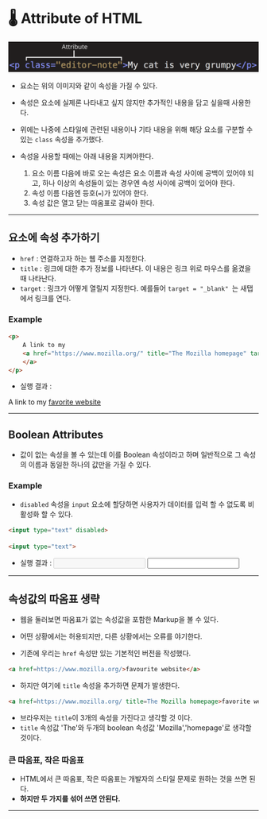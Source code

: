 # 🌡 Attribute of HTML

![AttributeHTML](../../image/html/AttributeHTML.png)

- 요소는 위의 이미지와 같이 속성을 가질 수 있다.
- 속성은 요소에 실제론 나타내고 싶지 않지만 추가적인 내용을 담고 싶을때 사용한다.
- 위에는 나중에 스타일에 관련된 내용이나 기타 내용을 위해 해당 요소를 구분할 수 있는 `class` 속성을 추가했다.

- 속성을 사용할 때에는 아래 내용을 지켜야한다.
    1. 요소 이름 다음에 바로 오는 속성은 요소 이름과 속성 사이에 공백이 있어야 되고, 하나 이상의 속성들이 있는 경우엔 속성 사이에 공백이 있어야 한다.
    2. 속성 이름 다음엔 등호(`=`)가 있어야 한다.
    3. 속성 값은 열고 닫는 따옴표로 감싸야 한다.

---

## 요소에 속성 추가하기
- `href` : 연결하고자 하는 웹 주소를 지정한다.
- `title` : 링크에 대한 추가 정보를 나타낸다. 이 내용은 링크 위로 마우스를 옮겼을 때 나타난다.
- `target` : 링크가 어떻게 열릴지 지정한다. 예를들어 `target = "_blank" `는 새탭에서 링크를 연다.

### Example
```html
<p>
    A link to my 
    <a href="https://www.mozilla.org/" title="The Mozilla homepage" target="_blank">favorite website
    </a>
</p>
```

- 실행 결과 : 
<p>
    A link to my 
    <a href="https://www.mozilla.org/" title="The Mozilla homepage" target="_blank">favorite website
    </a>
</p>

---

## Boolean Attributes
- 값이 없는 속성을 볼 수 있는데 이를 Boolean 속성이라고 하며 일반적으로 그 속성의 이름과 동일한 하나의 값만을 가질 수 있다.

### Example
- `disabled` 속성을 `input` 요소에 할당하면 사용자가 데이터를 입력 할 수 없도록 비활성화 할 수 있다. 

```html
<input type="text" disabled>

<input type="text">
```
- 실행 결과 : 
<input type="text" disabled> <input type="text">

---

## 속성값의 따옴표 생략
- 웹을 둘러보면 따옴표가 없는 속성값을 포함한 Markup을 볼 수 있다.
- 어떤 상황에서는 허용되지만, 다른 상황에서는 오류를 야기한다.

- 기존에 우리는 `href` 속성만 있는 기본적인 버전을 작성했다.

```html
<a href=https://www.mozilla.org/>favourite website</a>
```

- 하지만 여기에 `title` 속성을 추가하면 문제가 발생한다.

```html
<a href=https://www.mozilla.org/ title=The Mozilla homepage>favorite website</a>
```

- 브라우저는 `title`이 3개의 속성을 가진다고 생각할 것 이다.
- `title` 속성값 'The'와 두개의 boolean 속성값 'Mozilla','homepage'로 생각할 것이다.

### 큰 따옴표, 작은 따옴표
- HTML에서 큰 따옴표, 작은 따옴표는 개발자의 스타일 문제로 원하는 것을 쓰면 된다.
- **하지만 두 가지를 섞어 쓰면 안된다.**

---